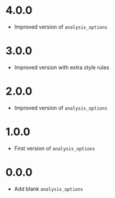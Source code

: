 # 4.0.0

- Improved version of `analysis_options` 

# 3.0.0

- Improved version with extra style rules

# 2.0.0

- Improved version of `analysis_options`

# 1.0.0

- First version of `analysis_options`

# 0.0.0

- Add blank `analysis_options`